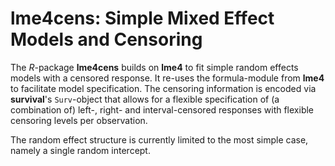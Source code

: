 # lme4cens: Simple Mixed Effect Models and Censoring

The *R*-package **lme4cens** builds on **lme4** to fit simple random effects models with a censored response.
It re-uses the formula-module from **lme4** to facilitate model specification.
The censoring information is encoded via **survival**'s `Surv`-object that allows for a flexible specification of
(a combination of) left-, right- and interval-censored responses with flexible censoring levels per observation.

The random effect structure is currently limited to the most simple case, namely a single random intercept.
